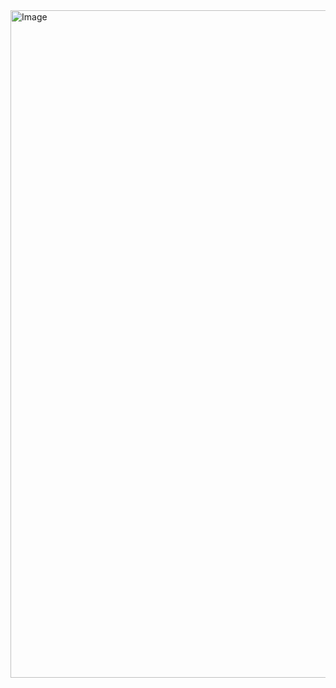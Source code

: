 <img width="1068" alt="Image" src="https://github.com/user-attachments/assets/ec1a7f9a-c2df-4c1c-9172-50481ba1ad5e" />
